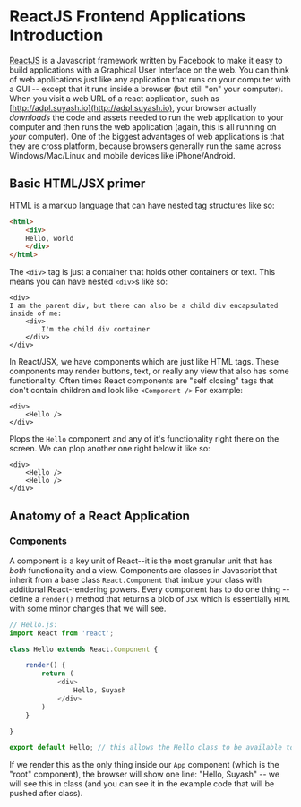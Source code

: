 # ReactJS Frontend Applications Introduction

[ReactJS](https://reactjs.org/) is a Javascript framework written by Facebook to make it easy to build applications with a Graphical User Interface on the web. You can think of web applications just like any application that runs on your computer with a GUI -- except that it runs inside a browser (but still "on" your computer). When you visit a web URL of a react application, such as [http://adpl.suyash.io](http://adpl.suyash.io), your browser actually _downloads_ the code and assets needed to run the web application to your computer and then runs the web application (again, this is all running on _your_ computer). One of the biggest advantages of web applications is that they are cross platform, because browsers generally run the same across Windows/Mac/Linux and mobile devices like iPhone/Android. 

## Basic HTML/JSX primer
HTML is a markup language that can have nested tag structures like so:
```html
<html>
	<div>
	Hello, world
	</div>
</html>
```
The `<div>` tag is just a container that holds other containers or text. This means you can have nested `<div>`s like so:

```
<div>
I am the parent div, but there can also be a child div encapsulated inside of me:
	<div>
		I'm the child div container
	</div>
</div>
```

In React/JSX, we have components which are just like HTML tags. These components may render buttons, text, or really any view that also has some functionality. Often times React components are "self closing" tags that don't contain children and look like `<Component />` For example:

```
<div>
	<Hello />
</div>
```
Plops the `Hello` component and any of it's functionality right there on the screen. We can plop another one right below it like so:
```
<div>
	<Hello />
	<Hello />
</div>
```

## Anatomy of a React Application
### Components
A component is a key unit of React--it is the most granular unit that has _both_ functionality and a view. Components are classes in Javascript that inherit from a base class `React.Component` that imbue your class with additional React-rendering powers. Every component has to do one thing -- define a `render()` method that returns a blob of `JSX` which is essentially `HTML` with some minor changes that we will see. 

```js
// Hello.js:
import React from 'react';

class Hello extends React.Component {

	render() {
		return (
			<div>
				Hello, Suyash
			</div>
		)
	}

}

export default Hello; // this allows the Hello class to be available to other modules importing this file
```
If we render this as the only thing inside our `App` component (which is the "root" component), the browser will show one line: "Hello, Suyash" -- we will see this in class (and you can see it in the example code that will be pushed after class).

